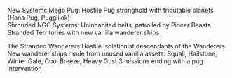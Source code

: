 New Systems
Mego Pug: Hostile Pug stronghold with tributable planets (Hana Pug, Pugglijok)  
Shrouded NGC Systems: Uninhabited belts, patrolled by Pincer Beasts
Stranded Territories with new vanilla wanderer ships

The Stranded Wanderers
Hostile isolationist descendants of the Wanderers
New wanderer ships made from unused vanilla assets: Squall, Hailstone, Winter Gale, Cool Breeze, Heavy Gust
3 missions ending with a pug intervention